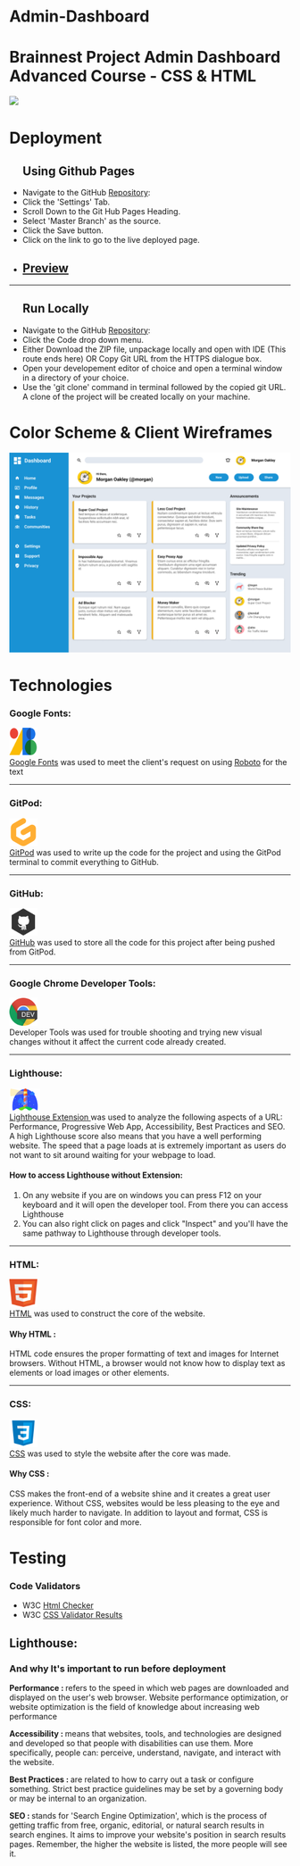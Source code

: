 # Admin-Dashboard
<h1>Brainnest Project Admin Dashboard Advanced Course - CSS & HTML</h1>
<img src="./assets/images/readme/responsive.png">
<h1>Deployment</h1>

<ul>
    <h2>Using Github Pages</h2>
    <li>
        Navigate to the GitHub <a href="#" target="_blank">Repository</a>:
    </li>
    <li>
        Click the 'Settings' Tab.
    </li>
    <li>
        Scroll Down to the Git Hub Pages Heading.
    </li>
    <li>
        Select 'Master Branch' as the source.
    </li>
    <li>
        Click the Save button.
    </li>
    <li>
        Click on the link to go to the live deployed page.
    </li>
    <li><h2>
        <a href="#">
        Preview</a>
</h2></li>
</ul>
<hr>
<ul>
    <h2>Run Locally</h2>
    <li>
        Navigate to the GitHub <a href="#" target="_blank">Repository</a>:
    </li>
    <li>
        Click the Code drop down menu.
    </li>
    <li>
        Either Download the ZIP file, unpackage locally and open with IDE (This route ends here) OR Copy Git URL from the HTTPS dialogue box.
    </li>
    <li>
        Open your developement editor of choice and open a terminal window in a directory of your choice.
    </li>
    <li>
        Use the 'git clone' command in terminal followed by the copied git URL.
        A clone of the project will be created locally on your machine.
    </li>
</ul>
<h1>Color Scheme & Client Wireframes</h1>
<img src="./assets/images/wireframe/Admin-Dashboard-example.png">

<h1>Technologies</h1>
<h3>Google Fonts:</h3>
<p>
    <img src="./assets/images/icons/googlefonts.svg" width="50px" height="50px"><br>
    <a href="https://fonts.google.com/" target="_blank">Google Fonts</a>
    was used to meet the client's request on using <a href="https://fonts.google.com/specimen/Roboto" target="_blank">Roboto</a> for the text
</p><hr>

<h3>GitPod:</h3>
<p>
    <img src="./assets/images/icons/gitpod.svg" width="50px" height="50px"><br>
    <a href="https://www.gitpod.io/" target="_blank">GitPod</a>
    was used to write up the code for the project and using the GitPod terminal to commit everything to GitHub.
</p><hr>

<h3>GitHub:</h3>
    <p><img src="./assets/images/icons/github.png" width="50px" height="50px"><br>
    <a href="https://github.com/" target="_blank">GitHub</a>
    was used to store all the code for this project after being pushed from GitPod.
</p><hr>

<h3>Google Chrome Developer Tools:</h3>
<p>
    <img src="./assets/images/icons/googledevtools.png" width="50px"        height="50px" role="img" viewBox="0 0 24 24"><br>
    Developer Tools was used for trouble shooting and trying new visual changes without it affect the current code already created.
</p><hr>


<h3>Lighthouse:</h3>
<p>
    <img src="./assets/images/icons/lighthouse-google.webp" width="55px" height="40px" role="img" viewBox="0 0 24 24"><br>
    <a href="https://chrome.google.com/webstore/detail/lighthouse/blipmdconlkpinefehnmjammfjpmpbjk/related?hl=en" target="_blank">Lighthouse Extension
    </a>
    was used to analyze the following aspects of a URL: Performance, Progressive Web App, Accessibility, Best Practices and SEO.<br>
    A high Lighthouse score also means that you have a well performing website. The speed that a page loads at is extremely important as users do not want to sit around waiting for your webpage to load.
</p>
    <h4>How to access Lighthouse without Extension:</h4>
<ol>
    <li>
        On any website if you are on windows you can press F12 on your keyboard and it will open the developer tool. From there you can access Lighthouse
    </li>
    <li>   
        You can also right click on pages and click "Inspect" and you'll have the same pathway to Lighthouse through developer tools.
    </li>
</ol><hr>

<h3>HTML:</h3>
<p>
    <img src="./assets/images/icons/html.png" width="50px" height="50px"><br>
    <a href="https://en.wikipedia.org/wiki/HTML" target="_blank">HTML</a> 
    was used to construct the core of the website.</p>
<h4>Why HTML :</h4>
<p>
    HTML code ensures the proper formatting of text and images for Internet browsers. Without HTML, a browser would not know how to display text as elements or load images or other elements.
</p><hr>

<h3>CSS:</h3>
<p>
    <img src="./assets/images/icons/css.png" width="50px" height="50px"><br>
    <a href="https://en.wikipedia.org/wiki/CSS" target="_blank">CSS</a>
    was used to style the website after the core was made.</p>
<h4>Why CSS :</h4>
<p>
    CSS makes the front-end of a website shine and it creates a great user experience. Without CSS, websites would be less pleasing to the eye and likely much harder to navigate. In addition to layout and format, CSS is responsible for font color and more.
</p>

<h1>Testing</h1>
<h3>Code Validators</h3>
<ul>
    <li>W3C <a href="https://validator.w3.org/nu/#textarea">Html Checker
    </a></li>
    <li>W3C <a href="https://jigsaw.w3.org/css-validator/#validate_by_input"
    target="_blank">CSS Validator Results
    </a></li>
</ul>

<h2>Lighthouse:</h2>
<h3>And why It's important to run before deployment</h3>
<p><strong>Performance : </strong>
    refers to the speed in which web pages are downloaded and displayed on the user's web browser. Website performance optimization, or website optimization is the field of knowledge about increasing web performance
</p>
<p><strong>Accessibility : </strong>
    means that websites, tools, and technologies are designed and developed so that people with disabilities can use them. More specifically, people can: perceive, understand, navigate, and interact with the website.
</p>
<p><strong>Best Practices : </strong>
    are related to how to carry out a task or configure something. Strict best practice guidelines may be set by a governing body or may be internal to an organization.
</p>
<p><strong>SEO : </strong> 
    stands for 'Search Engine Optimization', which is the process of getting traffic from free, organic, editorial, or natural search results in search engines. It aims to improve your website's position in search results pages. Remember, the higher the website is listed, the more people will see it.
</p>
